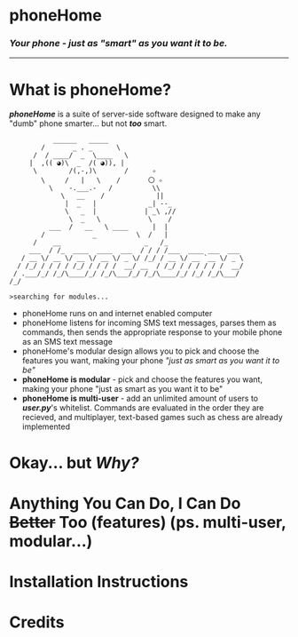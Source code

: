 # phoneHome

*<h3>Your phone - just as "smart" as you want it to be.</h3>*

<hr>

# What is phoneHome?
___phoneHome___ is a suite of server-side software designed to make any "dumb" phone smarter... but not ___too___ smart.

```
           ______   _____
        /       _ . _      \
      /  / ____/  _  \____   \ 
     |  ,(( ◕)\  _  /( ◕)), |
      \        /(,-,)\       /      ✧
        \     /   |   \    /       〇 ✧
          \    -.___.-   /          \\
             \   __    /             ||
              |  _   |             _| --_
              \   _  |            | _\ ,//
               \  _   \            \    /
          ___  /   __   \ ____      |  |
        /            _          \  /   |
      /    __                     _   /_
     ___  / /_  ____  ____  ___  / / / /___  ____ ___  ___
   / __ \/ __ \/ __ \/ __ \/ _ \/ /_/ / __ \/ __ `__ \/ _ \
  / /_/ / / / / /_/ / / / /  __/ __  / /_/ / / / / / /  __/
 / .___/_/ /_/\____/_/ /_/\___/_/ /_/\____/_/ /_/ /_/\___/
/_/

>searching for modules...
```

- phoneHome runs on and internet enabled computer
- phoneHome listens for incoming SMS text messages, parses them as commands, then sends the appropriate response to your mobile phone as an SMS text message
- phoneHome's modular design allows you to pick and choose the features you want, making your phone _"just as smart as you want it to be"_
- __phoneHome is modular__ - pick and choose the features you want, making your phone "just as smart as you want it to be"
- __phoneHome is multi-user__ - add an unlimited amount of users to ___user.py___'s whitelist. Commands are evaluated in the order they are recieved, and multiplayer, text-based games such as chess are already implemented

# Okay... but _Why?_

# Anything You Can Do, I Can Do ~~Better~~ Too (features) (ps. multi-user, modular...)

# Installation Instructions

# Credits
